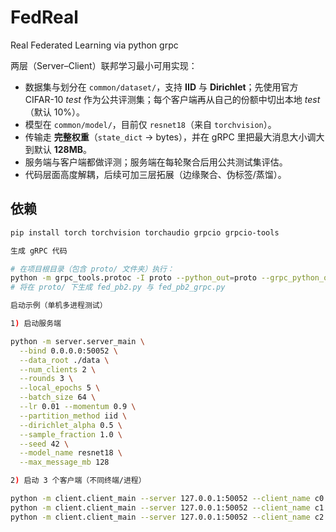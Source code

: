 # FedReal
Real Federated Learning via python grpc

两层（Server–Client）联邦学习最小可用实现：
- 数据集与划分在 `common/dataset/`，支持 **IID** 与 **Dirichlet**；先使用官方 CIFAR-10 *test* 作为公共评测集；每个客户端再从自己的份额中切出本地 *test*（默认 10%）。
- 模型在 `common/model/`，目前仅 `resnet18`（来自 `torchvision`）。
- 传输走 **完整权重**（`state_dict` → bytes），并在 gRPC 里把最大消息大小调大到默认 **128MB**。
- 服务端与客户端都做评测；服务端在每轮聚合后用公共测试集评估。
- 代码层面高度解耦，后续可加三层拓展（边缘聚合、伪标签/蒸馏）。
## 依赖
```bash
pip install torch torchvision torchaudio grpcio grpcio-tools

生成 gRPC 代码

# 在项目根目录（包含 proto/ 文件夹）执行：
python -m grpc_tools.protoc -I proto --python_out=proto --grpc_python_out=proto proto/fed.proto
# 将在 proto/ 下生成 fed_pb2.py 与 fed_pb2_grpc.py

启动示例（单机多进程测试）

1) 启动服务端

python -m server.server_main \
  --bind 0.0.0.0:50052 \
  --data_root ./data \
  --num_clients 2 \
  --rounds 3 \
  --local_epochs 5 \
  --batch_size 64 \
  --lr 0.01 --momentum 0.9 \
  --partition_method iid \
  --dirichlet_alpha 0.5 \
  --sample_fraction 1.0 \
  --seed 42 \
  --model_name resnet18 \
  --max_message_mb 128

2) 启动 3 个客户端（不同终端/进程）

python -m client.client_main --server 127.0.0.1:50052 --client_name c0 --data_root ./data
python -m client.client_main --server 127.0.0.1:50052 --client_name c1 --data_root ./data
python -m client.client_main --server 127.0.0.1:50052 --client_name c2 --data_root ./data
